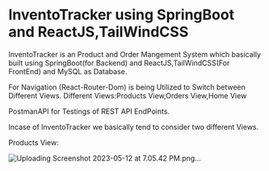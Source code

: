 # InventoTracker using SpringBoot and ReactJS,TailWindCSS
InventoTracker is an Product and Order Mangement System which basically built using SpringBoot(for Backend) and ReactJS,TailWindCSS(For FrontEnd) and MySQL as Database.

For Navigation (React-Router-Dom) is being Utilized to Switch between Different Views.
Different Views:Products View,Orders View,Home View

PostmanAPI for Testings of REST API EndPoints.

Incase of InventoTracker we basically tend to consider two different Views.

Products View:


![Uploading Screenshot 2023-05-12 at 7.05.42 PM.png…]()

